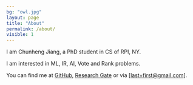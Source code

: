 ```yaml
---
bg: "owl.jpg"
layout: page
title: "About"
permalink: /about/
visible: 1
---
```


I am Chunheng Jiang, a PhD student in CS of RPI, NY. 

I am interested in ML, IR, AI, Vote and Rank problems.

You can find me at 
[GitHub](https://github.com/horsehour/),
[Research Gate](https://www.researchgate.net/profile/Chunheng_Jiang)
or via [last+first@gmail.com].

